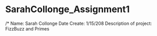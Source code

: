 # SarahCollonge_Assignment1
/*
Name: Sarah Collonge
Date Create: 1/15/208
Description of project: FizzBuzz and Primes